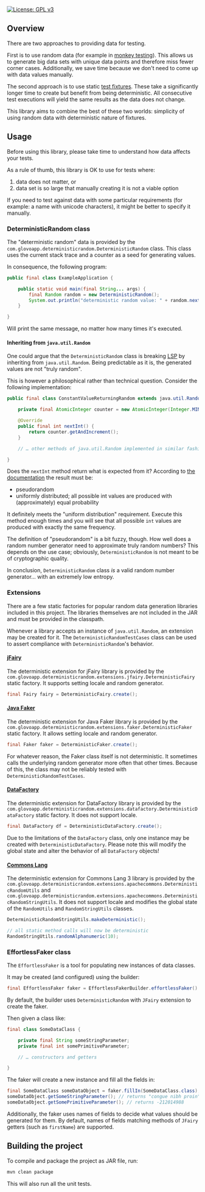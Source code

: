 [![License: GPL v3](https://img.shields.io/badge/License-GPLv3-blue.svg)](https://www.gnu.org/licenses/gpl-3.0)

## Overview

There are two approaches to providing data for testing.

First is to use random data (for example in [monkey testing](https://en.wikipedia.org/wiki/Monkey_testing)).
This allows us to generate big data sets with unique data points and therefore miss fewer corner cases.
Additionally, we save time because we don't need to come up with data values manually.

The second approach is to use static [test fixtures](https://en.wikipedia.org/wiki/Test_fixture).
These take a significantly longer time to create but benefit from being deterministic.
All consecutive test executions will yield the same results as the data does not change.

This library aims to combine the best of these two worlds: simplicity of using random data with deterministic nature of fixtures.

## Usage

Before using this library, please take time to understand how data affects your tests.

As a rule of thumb, this library is OK to use for tests where: 

 1. data does not matter, or
 2. data set is so large that manually creating it is not a viable option

If you need to test against data with some particular requirements (for example: a name with unicode characters), it might be better to specify it manually.

### DeterministicRandom class

The "deterministic random" data is provided by the `com.glovoapp.deterministicrandom.DeterministicRandom` class.
This class uses the current stack trace and a counter as a seed for generating values.

In consequence, the following program:

```java
public final class ExampleApplication {

    public static void main(final String... args) {
        final Random random = new DeterministicRandom();
        System.out.println("deterministic random value: " + random.nextLong());
    }

}
```

Will print the same message, no matter how many times it's executed.

#### Inheriting from `java.util.Random`

One could argue that the `DeterministicRandom` class is breaking [LSP](https://en.wikipedia.org/wiki/Liskov_substitution_principle) by inheriting from `java.util.Random`.
Being predictable as it is, the generated values are not "truly random".

This is however a philosophical rather than technical question.
Consider the following implementation:

```java
public final class ConstantValueReturningRandom extends java.util.Random {

    private final AtomicInteger counter = new AtomicInteger(Integer.MIN_VALUE);

    @Override
    public final int nextInt() {
        return counter.getAndIncrement();
    }

    // … other methods of java.util.Random implemented in similar fashion

}
```

Does the `nextInt` method return what is expected from it?
According to [the documentation](https://docs.oracle.com/javase/8/docs/api/java/util/Random.html#nextInt--) the result must be:

 * pseudorandom
 * uniformly distributed; all possible int values are produced with (approximately) equal probability

It definitely meets the "uniform distribution" requirement.
Execute this method enough times and you will see that all possible `int` values are produced with exactly the same frequency.

The definition of "pseudorandom" is a bit fuzzy, though.
How well does a random number generator need to approximate truly random numbers?
This depends on the use case; obviously, `DeterministicRandom` is not meant to be of cryptographic quality. 

In conclusion, `DeterministicRandom` class *is* a valid random number generator… with an extremely low entropy.

### Extensions

There are a few static factories for popular random data generation libraries included in this project.
The libraries themselves are not included in the JAR and must be provided in the classpath.

Whenever a library accepts an instance of `java.util.Random`, an extension may be created for it.
The `DeterministicRandomTestCases` class can be used to assert compliance with `DeterministicRandom`'s behavior.

#### [jFairy](https://github.com/Devskiller/jfairy)

The deterministic extension for jFairy library is provided by the `com.glovoapp.deterministicrandom.extensions.jfairy.DeterministicFairy` static factory.
It supports setting locale and random generator.

```java
final Fairy fairy = DeterministicFairy.create();
```

#### [Java Faker](https://github.com/DiUS/java-faker)

The deterministic extension for Java Faker library is provided by the `com.glovoapp.deterministicrandom.extensions.faker.DeterministicFaker` static factory.
It allows setting locale and random generator.

```java
final Faker faker = DeterministicFaker.create();
```

For whatever reason, the Faker class itself is not deterministic.
It sometimes calls the underlying random generator more often that other times.
Because of this, the class may not be reliably tested with `DeterministicRandomTestCases`.

#### [DataFactory](https://github.com/andygibson/datafactory)

The deterministic extension for DataFactory library is provided by the `com.glovoapp.deterministicrandom.extensions.datafactory.DeterministicDataFactory` static factory.
It does not support locale.

```java
final DataFactory df = DeterministicDataFactory.create();
```

Due to the limitations of the `DataFactory` class, only one instance may be created with `DeterministicDataFactory`.
Please note this will modify the global state and alter the behavior of all `DataFactory` objects!

#### [Commons Lang](https://commons.apache.org/proper/commons-lang/)

The deterministic extension for Commons Lang 3 library is provided by the 
`com.glovoapp.deterministicrandom.extensions.apachecommons.DeterministicRandomUtils` and
`com.glovoapp.deterministicrandom.extensions.apachecommons.DeterministicRandomStringUtils`.
It does not support locale and modifies the global state of the `RandomUtils` and `RandomStringUtils` classes.

```java
DeterministicRandomStringUtils.makeDeterministic();

// all static method calls will now be deterministic
RandomStringUtils.randomAlphanumeric(10);
```

### EffortlessFaker class

The `EffortlessFaker` is a tool for populating new instances of data classes.

It may be created (and configured) using the builder:

```java
final EffortlessFaker faker = EffortlessFakerBuilder.effortlessFaker().create();
```

By default, the builder uses `DeterministicRandom` with `JFairy` extension to create the faker.

Then given a class like:

```java
final class SomeDataClass {

    private final String someStringParameter;
    private final int somePrimitiveParameter;

    // … constructors and getters

}
```

The faker will create a new instance and fill all the fields in:

```java
final SomeDataClass someDataObject = faker.fillIn(SomeDataClass.class);
someDataObject.getSomeStringParameter(); // returns "congue nibh proin"
someDataObject.getSomePrimitiveParameter(); // returns -212014988
```

Additionally, the faker uses names of fields to decide what values should be generated for them.
By default, names of fields matching methods of `JFairy` getters (such as `firstName`) are supported.

## Building the project

To compile and package the project as JAR file, run:

```bash
mvn clean package
```

This will also run all the unit tests.